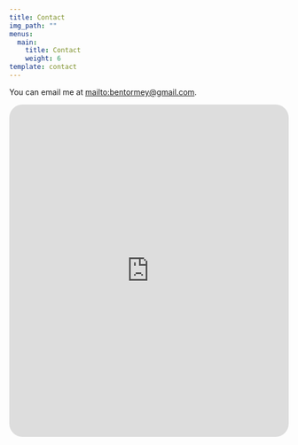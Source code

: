 ```yaml
---
title: Contact
img_path: ""
menus:
  main:
    title: Contact
    weight: 6
template: contact
---
```

You can email me at <mailto:bentormey@gmail.com>.

<iframe src="https://www.videoask.com/f668byxtq"
  allow="camera *; microphone *; autoplay *; encrypted-media *;"
  width="100%"
  height="600px"
  style="border: none; border-radius: 24px"
>
</iframe>
<!--
Set the width and height in px or % values. -->
